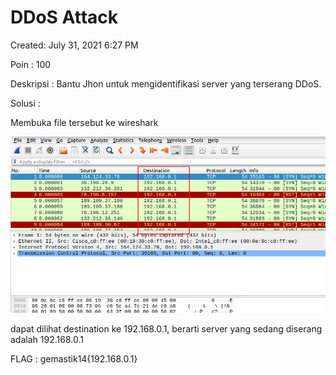 # DDoS Attack

Created: July 31, 2021 6:27 PM

Poin : 100

Deskripsi : Bantu Jhon untuk mengidentifikasi server yang terserang DDoS.

Solusi :

Membuka file tersebut ke wireshark

![DDoS%20Attack%200ecd82706a8c4715818d64f1120258d5/Untitled.png](DDoS%20Attack%200ecd82706a8c4715818d64f1120258d5/Untitled.png)

dapat dilihat destination ke 192.168.0.1, berarti server yang sedang diserang adalah 192.168.0.1

FLAG : gemastik14{192.168.0.1}
